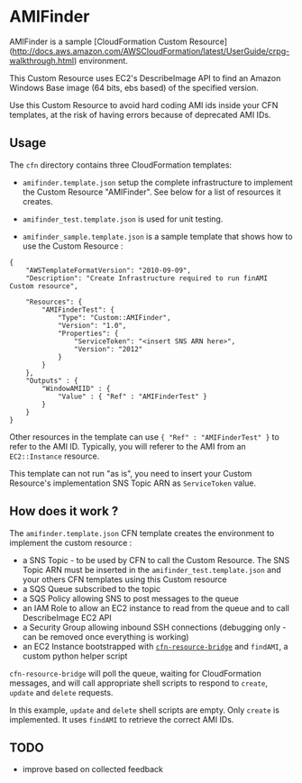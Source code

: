 AMIFinder
=========

AMIFinder is a sample [CloudFormation Custom Resource] (http://docs.aws.amazon.com/AWSCloudFormation/latest/UserGuide/crpg-walkthrough.html) environment.

This Custom Resource uses EC2's DescribeImage API to find an Amazon Windows Base image (64 bits, ebs based)
 of the specified version.

Use this Custom Resource to avoid hard coding AMI ids inside your CFN templates, at the risk of having errors because of deprecated AMI IDs.


Usage
-----

The ```cfn``` directory contains three CloudFormation templates:

- ```amifinder.template.json``` setup the complete infrastructure to implement the Custom Resource "AMIFinder".  See
below for a list of resources it creates.

- ```amifinder_test.template.json``` is used for unit testing.

- ```amifinder_sample.template.json``` is a sample template that shows how to use the Custom Resource :

```
{
    "AWSTemplateFormatVersion": "2010-09-09",
    "Description": "Create Infrastructure required to run finAMI Custom resource",

    "Resources": {
        "AMIFinderTest": {
            "Type": "Custom::AMIFinder",
            "Version": "1.0",
            "Properties": {
                "ServiceToken": "<insert SNS ARN here>",
                "Version": "2012"
            }
        }
    },
    "Outputs" : {
        "WindowAMIID" : {
            "Value" : { "Ref" : "AMIFinderTest" }
        }
    }
}
```

Other resources in the template can use ```{ "Ref" : "AMIFinderTest" }``` to refer to the AMI ID.  Typically, you will referer to the AMI from an ```EC2::Instance``` resource.

This template can not run "as is", you need to insert your Custom Resource's implementation SNS Topic ARN as
```ServiceToken``` value.

How does it work ?
------------------

The ```amifinder.template.json``` CFN template creates the environment to implement the custom resource :

- a SNS Topic - to be used by CFN to call the Custom Resource.  The SNS Topic ARN must be inserted in the
```amifinder_test.template.json``` and your others CFN templates using this Custom resource
- a SQS Queue subscribed to the topic
- a SQS Policy allowing SNS to post messages to the queue
- an IAM Role to allow an EC2 instance to read from the queue and to call DescribeImage EC2 API
- a Security Group allowing inbound SSH connections (debugging only - can be removed once everything is working)
- an EC2 Instance bootstrapped with [```cfn-resource-bridge```](https://github.com/aws/aws-cfn-resource-bridge) and
```findAMI```, a custom python helper script

```cfn-resource-bridge``` will poll the queue, waiting for CloudFormation messages, and will call appropriate shell
scripts to respond to ```create```, ```update``` and ```delete``` requests.

In this example, ```update``` and ```delete``` shell scripts are empty.  Only ```create``` is implemented.  It uses ```findAMI``` to retrieve the correct AMI IDs.

TODO
----

- improve based on collected feedback
